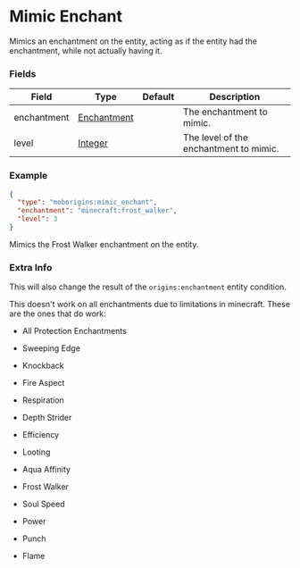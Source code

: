 # Mimic Enchant
Mimics an enchantment on the entity, acting as if the entity had the enchantment, while not actually having it.


### Fields
Field | Type | Default | Description
------|------|---------|-------------
enchantment | [Enchantment](https://origins.readthedocs.io/en/latest/types/data_types/enchantment/) |   | The enchantment to mimic.
level | [Integer](https://origins.readthedocs.io/en/latest/types/data_types/integer/) |   | The level of the enchantment to mimic.


### Example
```json
{
  "type": "moborigins:mimic_enchant",
  "enchantment": "minecraft:frost_walker",
  "level": 3
}
```
Mimics the Frost Walker enchantment on the entity.

 ### Extra Info



This will also change the result of the `origins:enchantment` entity condition.



This doesn't work on all enchantments due to limitations in minecraft. These are the ones that do work:

 - All Protection Enchantments

 - Sweeping Edge

 - Knockback

 - Fire Aspect

 - Respiration

 - Depth Strider

 - Efficiency

 - Looting

 - Aqua Affinity

 - Frost Walker

 - Soul Speed

 - Power

 - Punch

 - Flame
